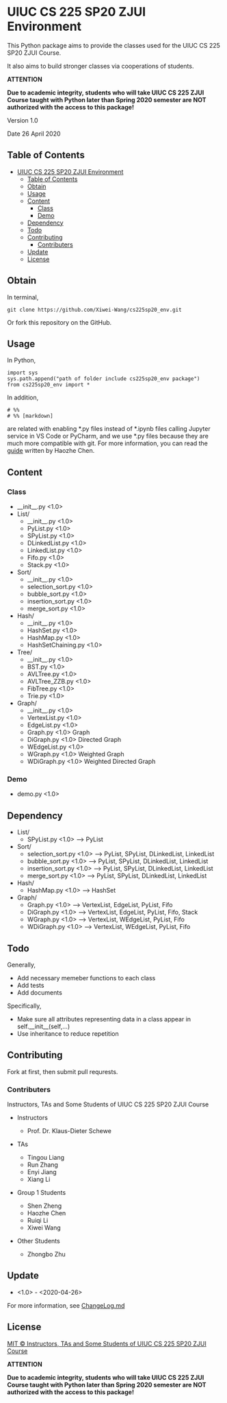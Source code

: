 # UIUC CS 225 SP20 ZJUI Environment

This Python package aims to provide the classes used for the UIUC CS 225 SP20 ZJUI Course.

It also aims to build stronger classes via cooperations of students.

**ATTENTION**

**Due to academic integrity, students who will take UIUC CS 225 ZJUI Course taught with Python later than Spring 2020 semester are NOT authorized with the access
to this package!**

Version 1.0

Date 26 April 2020

## Table of Contents
- [UIUC CS 225 SP20 ZJUI Environment](#uiuc-cs-225-sp20-zjui-environment)
  - [Table of Contents](#table-of-contents)
  - [Obtain](#obtain)
  - [Usage](#usage)
  - [Content](#content)
    - [Class](#class)
    - [Demo](#demo)
  - [Dependency](#dependency)
  - [Todo](#todo)
  - [Contributing](#contributing)
    - [Contributers](#contributers)
  - [Update](#update)
  - [License](#license)

## Obtain

In terminal,

```
git clone https://github.com/Xiwei-Wang/cs225sp20_env.git
```

Or fork this repository on the GitHub.

## Usage

In Python,

```
import sys
sys.path.append("path of folder include cs225sp20_env package")
from cs225sp20_env import *
```

In addition,
```
# %%
# %% [markdown]
```
are related with enabling *.py files instead of *.ipynb files calling Jupyter service in VS Code or PyCharm, and we use *.py files because they are much more compatible with git. For more information, you can read the [guide](https://www.notion.so/VScode-python-156cbae7f0134b44a4287459250b27aa) written by Haozhe Chen.

## Content

### Class

* \_\_init__.py <1.0>
* List/
  * \_\_init__.py <1.0>
  * PyList.py <1.0>
  * SPyList.py <1.0>
  * DLinkedList.py <1.0>
  * LinkedList.py <1.0>
  * Fifo.py <1.0>
  * Stack.py <1.0>
* Sort/
  * \_\_init__.py <1.0>
  * selection_sort.py <1.0>
  * bubble_sort.py <1.0>
  * insertion_sort.py <1.0>
  * merge_sort.py <1.0>
* Hash/
  * \_\_init__.py <1.0>
  * HashSet.py <1.0>
  * HashMap.py <1.0>
  * HashSetChaining.py <1.0>
* Tree/
  * \_\_init__.py <1.0>
  * BST.py <1.0>
  * AVLTree.py <1.0>
  * AVLTree_ZZB.py <1.0>
  * FibTree.py <1.0>
  * Trie.py <1.0>
* Graph/
  * \_\_init__.py <1.0>
  * VertexList.py <1.0>
  * EdgeList.py <1.0>
  * Graph.py <1.0> Graph
  * DiGraph.py <1.0> Directed Graph
  * WEdgeList.py <1.0>
  * WGraph.py <1.0> Weighted Graph
  * WDiGraph.py <1.0> Weighted Directed Graph

### Demo

* demo.py <1.0>

## Dependency

* List/
  * SPyList.py <1.0> --> PyList
* Sort/
  * selection_sort.py <1.0> --> PyList, SPyList, DLinkedList, LinkedList
  * bubble_sort.py <1.0> --> PyList, SPyList, DLinkedList, LinkedList
  * insertion_sort.py <1.0> --> PyList, SPyList, DLinkedList, LinkedList
  * merge_sort.py <1.0> --> PyList, SPyList, DLinkedList, LinkedList
* Hash/
  * HashMap.py <1.0> --> HashSet
* Graph/
  * Graph.py <1.0> --> VertexList, EdgeList, PyList, Fifo
  * DiGraph.py <1.0> --> VertexList, EdgeList, PyList, Fifo, Stack
  * WGraph.py <1.0> --> VertexList, WEdgeList, PyList, Fifo
  * WDiGraph.py <1.0> --> VertexList, WEdgeList, PyList, Fifo

## Todo

Generally,
* Add necessary memeber functions to each class
* Add tests
* Add documents

Specifically,
* Make sure all attributes representing data in a class appear in self.\_\_init__(self,...)
* Use inheritance to reduce repetition

## Contributing

Fork at first, then submit pull requrests.

### Contributers

Instructors, TAs and Some Students of UIUC CS 225 SP20 ZJUI Course

* Instructors
  * Prof. Dr. Klaus-Dieter Schewe

* TAs
  * Tingou Liang
  * Run Zhang
  * Enyi Jiang
  * Xiang Li

* Group 1 Students
   * Shen Zheng
   * Haozhe Chen
   * Ruiqi Li
   * Xiwei Wang
* Other Students
  * Zhongbo Zhu

## Update

* <1.0> - <2020-04-26>
  
For more information, see [ChangeLog.md](./ChangeLog.md)

## License

[MIT © Instructors, TAs and Some Students of UIUC CS 225 SP20 ZJUI Course](./LICENSE)

**ATTENTION**

**Due to academic integrity, students who will take UIUC CS 225 ZJUI Course taught with Python later than Spring 2020 semester are NOT authorized with the access
to this package!**